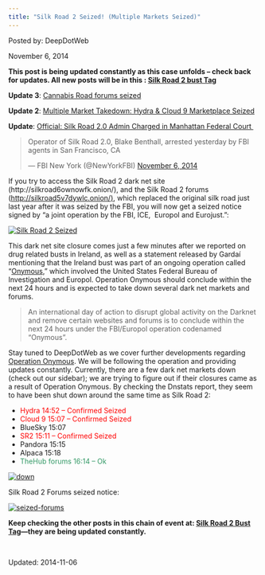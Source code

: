 ```yaml
---
title: "Silk Road 2 Seized! (Multiple Markets Seized)"
---
```



Posted by: DeepDotWeb

<span>November 6, 2014</span>

<p><strong>This post is being updated constantly as this case unfolds – check back for updates. All new posts will be in this : <a href="tag/silkroad2bust/">Silk Road 2 bust Tag</a><br />
</strong></p>
<p><strong>Update 3</strong>: <a href="/2014/11/06/cannbis-road-forums-seized/" target="_blank">Cannabis Road forums seized</a></p>
<p><strong>Update 2</strong>: <a href="/2014/11/06/multiple-market-takedown-hydra-marketplace-seized/">Multiple Market Takedown: Hydra &amp; Cloud 9 Marketplace Seized</a></p>
<p><strong>Update</strong>: <a href="/2014/11/06/official-silk-road-2-0-admin-charged-manhattan-federal-court/">Official: Silk Road 2.0 Admin Charged in Manhattan Federal Court </a></p>
<blockquote class="twitter-tweet" width="550">
<p>Operator of Silk Road 2.0, Blake Benthall, arrested yesterday by FBI agents in San Francisco, CA</p>
<p>&mdash; FBI New York (@NewYorkFBI) <a href="https://twitter.com/NewYorkFBI/status/530386208099426304">November 6, 2014</a></p></blockquote>
<p><script async src="//platform.twitter.com/widgets.js" charset="utf-8"></script></p>
<p>If you try to access the Silk Road 2 dark net site (http://silkroad6ownowfk.onion/), and the Silk Road 2 forums (<a href="http://silkroad5v7dywlc.onion/">http://silkroad5v7dywlc.onion/</a><a href="http://silkroad5v7dywlc.onion/)--s">)</a>, which replaced the original silk road just last year after it was seized by the FBI, you will now get a seized notice signed by “a joint operation by the FBI, ICE,  Europol and Eurojust.”:</p>
<p><a href="/imgs/2014/11/seized2.png"><img class="aligncenter  wp-image-7975" src="/imgs/2014/11/seized2.png" alt="Silk Road 2 Seized" width="1026" height="699" srcset="/imgs/2014/11/seized2.png 1304w, /imgs/2014/11/seized2-300x204.png 300w, /imgs/2014/11/seized2-1024x697.png 1024w" sizes="(max-width: 1026px) 100vw, 1026px" /></a></p>
<p>This dark net site closure comes just a few minutes after we reported on drug related busts in Ireland, as well as a statement released by Gardaí mentioning that the Ireland bust was part of an ongoing operation called “<a href="/2014/11/06/major-darknet-related-bust-ireland/">Onymous</a>,” which involved the United States Federal Bureau of Investigation and Europol. Operation Onymous should conclude within the next 24 hours and is expected to take down several dark net markets and forums.</p>
<blockquote><p>An international day of action to disrupt global activity on the Darknet and remove certain websites and forums is to conclude within the next 24 hours under the FBI/Europol operation codenamed “Onymous”.</p></blockquote>
<p>Stay tuned to DeepDotWeb as we cover further developments regarding <a href="tag/operation-onymous/">Operation Onymous</a>. We will be following the operation and providing updates constantly. Currently, there are a few dark net markets down (check out our sidebar); we are trying to figure out if their closures came as a result of Operation Onymous. By checking the Dnstats report, they seem to have been shut down around the same time as Silk Road 2:</p>
<ul>
<li><span style="color: #ff0000;">Hydra 14:52 – Confirmed Seized</span></li>
<li><span style="color: #ff0000;">Cloud 9 15:07 – Confirmed Seized</span></li>
<li>BlueSky 15:07</li>
<li><span style="color: #ff0000;">SR2 15:11 – Confirmed Seized</span></li>
<li>Pandora 15:15</li>
<li>Alpaca 15:18</li>
<li><span style="color: #339966;">TheHub forums 16:14 &#8211; Ok</span></li>
</ul>
<p><a href="/imgs/2014/11/down.png"><img class="aligncenter size-full wp-image-7977" src="/imgs/2014/11/down.png" alt="down" width="330" height="447" srcset="/imgs/2014/11/down.png 330w, /imgs/2014/11/down-221x300.png 221w" sizes="(max-width: 330px) 100vw, 330px" /></a></p>
<p>Silk Road 2 Forums seized notice:</p>
<p><a href="/imgs/2014/11/seized-forums.png"><img class="aligncenter  wp-image-7981" src="/imgs/2014/11/seized-forums.png" alt="seized-forums" width="803" height="560" srcset="/imgs/2014/11/seized-forums.png 1251w, /imgs/2014/11/seized-forums-300x209.png 300w, /imgs/2014/11/seized-forums-1024x714.png 1024w" sizes="(max-width: 803px) 100vw, 803px" /></a></p>
<p><strong>Keep checking the other posts in this chain of event at: <a href="tag/silkroad2bust/">Silk Road 2 Bust Tag</a>—they are being updated constantly.</strong></p>
<p>&nbsp;</p>

Updated: 2014-11-06
    
